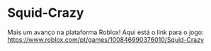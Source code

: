 # Squid-Crazy
Mais um avanço na plataforma Roblox! 
Aqui está o link para o jogo: https://www.roblox.com/pt/games/100846990376010/Squid-Crazy
